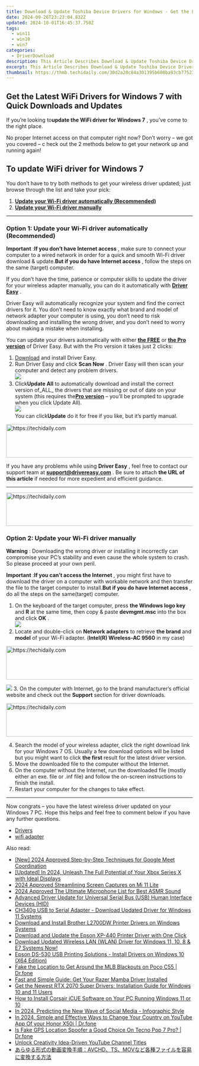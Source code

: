 ```yaml
---
title: Download & Update Toshiba Device Drivers for Windows - Get the Latest Version
date: 2024-09-26T23:23:04.832Z
updated: 2024-10-01T16:45:37.750Z
tags:
  - win11
  - win10
  - win7
categories:
  - DriverDownload
description: This Article Describes Download & Update Toshiba Device Drivers for Windows - Get the Latest Version
excerpt: This Article Describes Download & Update Toshiba Device Drivers for Windows - Get the Latest Version
thumbnail: https://thmb.techidaily.com/30d2a20c84a301395b600ba93cb77523eb9f5d9c595c4e33a41955717da718a0.jpg
---
```


## Get the Latest WiFi Drivers for Windows 7 with Quick Downloads and Updates

If you’re looking to**update the WiFi driver for Windows 7** ,  you’ve come to the right place.

 No proper Internet access on that computer right now? Don’t worry – we got you covered – c heck out the 2 methods below to get your network up and running again!

## To update WiFi driver for Windows 7

 You don’t have to try both methods to get your wireless driver updated; just browse through the list and take your pick:

1. [**Update your Wi-Fi driver automatically (Recommended)**](https://www.drivereasy.com/knowledge/wifi-driver-for-windows-7-free-download-update-2-easy-ways/#O1)
2. [**Update your Wi-Fi driver manually**](https://tools.techidaily.com/drivereasy/download/)

---

### Option 1: Update your Wi-Fi driver automatically (Recommended)

**Important** :**If you don’t have Internet access** , make sure to connect your computer to a wired network in order for a quick and smooth Wi-Fi driver download & update.**But if you do have Internet access** , follow the steps on the same (target) computer.

 If you don’t have the time, patience or computer skills to update the driver for your wireless adapter  manually, you can do it automatically with **[Driver Easy](https://tools.techidaily.com/drivereasy/download/)**  .

 Driver Easy will automatically recognize your system and find the correct drivers for it. You don’t need to know exactly what brand and model of network adapter your computer is using, you don’t need to risk downloading and installing the wrong driver, and you don’t need to worry about making a mistake when installing.

 You can update your drivers automatically with either **[the FREE](https://tools.techidaily.com/drivereasy/download/)**  or **[the Pro version](https://tools.techidaily.com/drivereasy/download/)**  of Driver Easy. But with the Pro version it takes just 2 clicks:

1. [Download](https://tools.techidaily.com/drivereasy/download/) and install Driver Easy.
2. Run Driver Easy and click **Scan Now** . Driver Easy will then scan your computer and detect any problem drivers.  
![](https://images.drivereasy.com/wp-content/uploads/2018/07/img_5b3b19bf43ece.jpg)
3. Click**Update All** to automatically download and install the correct version of_ALL_ the drivers that are missing or out of date on your system (this requires the[**Pro version**](https://tools.techidaily.com/drivereasy/download/) – you’ll be prompted to upgrade when you click Update All).  
![](https://images.drivereasy.com/wp-content/uploads/2018/07/img_5b5554ea9ba44.jpg)  
 You can click**Update** do it for free if you like, but it’s partly manual.

<!-- affiliate ads begin -->
<a href="https://electronicx.pxf.io/c/5597632/1167086/14483" target="_top" id="1167086">
  <img src="//a.impactradius-go.com/display-ad/14483-1167086" border="0" alt="https://techidaily.com" width="728" height="90"/>
</a>
<img height="0" width="0" src="https://electronicx.pxf.io/i/5597632/1167086/14483" style="position:absolute;visibility:hidden;" border="0" />
<!-- affiliate ads end -->

 If you have any problems while using **Driver Easy** , feel free to contact our support team at **<support@drivereasy.com>** . Be sure to attach **the URL of this article** if needed for more expedient and efficient guidance.

---

<!-- affiliate ads begin -->
<a href="https://aligracehair.sjv.io/c/5597632/2036501/19272" target="_top" id="2036501">
  <img src="//a.impactradius-go.com/display-ad/19272-2036501" border="0" alt="https://techidaily.com" width="728" height="90"/>
</a>
<img height="0" width="0" src="https://aligracehair.sjv.io/i/5597632/2036501/19272" style="position:absolute;visibility:hidden;" border="0" />
<!-- affiliate ads end -->

### Option 2: Update your Wi-Fi driver manually

**Warning** : Downloading the wrong driver or installing it incorrectly can compromise your PC’s stability and even cause the whole system to crash. So please proceed at your own peril.

**Important** :**If you can’t access the Internet** , you might first have to download the driver on a computer with workable network and then transfer the file to the target computer to install.**But if you do have Internet access** , do all the steps on the same(target) computer.

1. On the keyboard of the target computer, press  **the Windows logo key**  and   **R** at the same time, then copy & paste **devmgmt.msc**  into the box and click  **OK**  .  
![](https://images.drivereasy.com/wp-content/uploads/2018/07/img_5b50135d9ffd2.jpg)
2. Locate and double-click on **Network adapters** to retrieve **the brand** and **model** of your Wi-Fi adapter. (**Intel(R) Wireless-AC 9560** in my case)  

<!-- affiliate ads begin -->
<a href="https://aligracehair.sjv.io/c/5597632/1959778/19272" target="_top" id="1959778">
  <img src="//a.impactradius-go.com/display-ad/19272-1959778" border="0" alt="https://techidaily.com" width="728" height="90"/>
</a>
<img height="0" width="0" src="https://aligracehair.sjv.io/i/5597632/1959778/19272" style="position:absolute;visibility:hidden;" border="0" />
<!-- affiliate ads end -->

![](https://images.drivereasy.com/wp-content/uploads/2018/07/img_5b5558876b204.jpg)
3. On the computer with Internet, go to the brand manufacturer’s official website and check out the **Support** section for driver downloads.

<!-- affiliate ads begin -->
<a href="https://ephamedtechinc.pxf.io/c/5597632/2126492/26400" target="_top" id="2126492">
  <img src="//a.impactradius-go.com/display-ad/26400-2126492" border="0" alt="https://techidaily.com" width="640" height="90"/>
</a>
<img height="0" width="0" src="https://ephamedtechinc.pxf.io/i/5597632/2126492/26400" style="position:absolute;visibility:hidden;" border="0" />
<!-- affiliate ads end -->

4. Search the model of your wireless adapter, click the right download link for your Windows 7 OS. Usually a few download options will be listed but you might want to click **the first** result for the latest driver version.
5. Move the downloaded file to the computer without the Internet.
6. On the computer without the Internet, run the downloaded file (mostly either an exe. file or .inf file) and follow the on-screen instructions to finish the install.
7. Restart your computer for the changes to take effect.

---

 Now congrats – you have the latest wireless driver updated on your Windows 7 PC. Hope this helps and feel free to comment below if you have any further questions.

* [Drivers](https://tools.techidaily.com/drivereasy/download/)
* [wifi adapter](https://tools.techidaily.com/drivereasy/download/)

<ins class="adsbygoogle"
     style="display:block"
     data-ad-format="autorelaxed"
     data-ad-client="ca-pub-7571918770474297"
     data-ad-slot="1223367746"></ins>

<ins class="adsbygoogle"
     style="display:block"
     data-ad-client="ca-pub-7571918770474297"
     data-ad-slot="8358498916"
     data-ad-format="auto"
     data-full-width-responsive="true"></ins>

<span class="atpl-alsoreadstyle">Also read:</span>
<div><ul>
<li><a href="https://on-screen-recording.techidaily.com/new-2024-approved-step-by-step-techniques-for-google-meet-coordination/"><u>[New] 2024 Approved Step-by-Step Techniques for Google Meet Coordination</u></a></li>
<li><a href="https://fox-blue.techidaily.com/updated-in-2024-unleash-the-full-potential-of-your-xbox-series-x-with-ideal-displays/"><u>[Updated] In 2024, Unleash The Full Potential of Your Xbox Series X with Ideal Displays</u></a></li>
<li><a href="https://on-screen-recording.techidaily.com/2024-approved-streamlining-screen-captures-on-mi-11-lite/"><u>2024 Approved Streamlining Screen Captures on Mi 11 Lite</u></a></li>
<li><a href="https://youtube-lab.techidaily.com/approved-the-ultimate-microphone-list-for-best-asmr-sound/"><u>2024 Approved The Ultimate Microphone List for Best ASMR Sound</u></a></li>
<li><a href="https://driver-download.techidaily.com/advanced-driver-update-for-universal-serial-bus-usb-human-interface-devices-hid/"><u>Advanced Driver Update for Universal Serial Bus (USB) Human Interface Devices (HID)</u></a></li>
<li><a href="https://driver-download.techidaily.com/ch340g-usb-to-serial-adapter-download-updated-driver-for-windows-11-systems/"><u>CH340g USB to Serial Adapter - Download Updated Driver for Windows 11 Systems</u></a></li>
<li><a href="https://driver-download.techidaily.com/download-and-install-brother-l2700dw-printer-drivers-on-windows-systems/"><u>Download and Install Brother L2700DW Printer Drivers on Windows Systems</u></a></li>
<li><a href="https://driver-download.techidaily.com/download-and-update-the-epson-xp-440-printer-driver-with-one-click/"><u>Download and Update the Epson XP-440 Printer Driver with One Click</u></a></li>
<li><a href="https://driver-download.techidaily.com/download-updated-wireless-lan-wlan-driver-for-windows-11-10-8-and-e7-systems-now/"><u>Download Updated Wireless LAN (WLAN) Driver for Windows 11, 10, 8 & E7 Systems Now!</u></a></li>
<li><a href="https://driver-download.techidaily.com/epson-ds-530-usb-printing-solutions-install-drivers-on-windows-10-x64-edition/"><u>Epson DS-530 USB Printing Solutions - Install Drivers on Windows 10 (X64 Edition)</u></a></li>
<li><a href="https://fake-location.techidaily.com/fake-the-location-to-get-around-the-mlb-blackouts-on-poco-c55-drfone-by-drfone-virtual-android/"><u>Fake the Location to Get Around the MLB Blackouts on Poco C55 | Dr.fone</u></a></li>
<li><a href="https://driver-download.techidaily.com/fast-and-simple-guide-get-your-razer-mamba-driver-installed/"><u>Fast and Simple Guide: Get Your Razer Mamba Driver Installed</u></a></li>
<li><a href="https://driver-download.techidaily.com/get-the-newest-rtx-2070-super-drivers-installation-guide-for-windows-10-and-11-users/"><u>Get the Newest RTX 2070 Super Drivers: Installation Guide for Windows 10 and 11 Users</u></a></li>
<li><a href="https://driver-download.techidaily.com/how-to-install-corsair-icue-software-on-your-pc-running-windows-11-or-10/"><u>How to Install Corsair iCUE Software on Your PC Running Windows 11 or 10</u></a></li>
<li><a href="https://youtube-blog.techidaily.com/24-predicting-the-new-wave-of-social-media-infographic-style/"><u>In 2024, Predicting the New Wave of Social Media - Infographic Style</u></a></li>
<li><a href="https://location-social.techidaily.com/in-2024-simple-and-effective-ways-to-change-your-country-on-youtube-app-of-your-honor-x50i-drfone-by-drfone-virtual-android/"><u>In 2024, Simple and Effective Ways to Change Your Country on YouTube App Of your Honor X50i | Dr.fone</u></a></li>
<li><a href="https://phone-solutions.techidaily.com/is-fake-gps-location-spoofer-a-good-choice-on-tecno-pop-7-pro-drfone-by-drfone-virtual-android/"><u>Is Fake GPS Location Spoofer a Good Choice On Tecno Pop 7 Pro? | Dr.fone</u></a></li>
<li><a href="https://youtube-data.techidaily.com/k-creativity-idea-driven-youtube-channel-titles/"><u>Unlock Creativity Idea-Driven YouTube Channel Titles</u></a></li>
<li><a href="https://discover-alternatives.techidaily.com/avchdtsmov/"><u>あらゆる形式の動画変換手順：AVCHD、TS、MOVなど各種ファイルを容易に変換する方法</u></a></li>
</ul></div>

